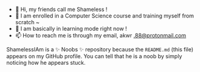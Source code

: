 - 👋 Hi, my friends call me Shameless !
- 👀 I am enrolled in a Computer Science course and training myself from scratch ~
- 🌱 I am basically in learning mode right now !
- 📫 How to reach me is through my email, akwr .88@protonmail.com


ShamelessIAm is a ✨ Noobs ✨ repository because the `README.md` (this file) appears on my GitHub profile.
You can tell that he is a noob by simply noticing how he appears stuck.
